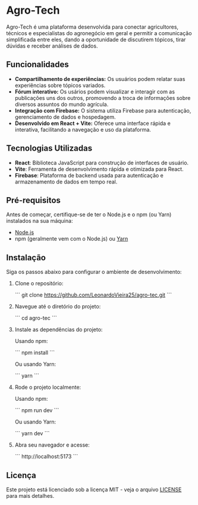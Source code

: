 # Agro-Tech

Agro-Tech é uma plataforma desenvolvida para conectar agricultores, técnicos e especialistas do agronegócio em geral e permitir a comunicação simplificada entre eles, dando a oportunidade de discutirem tópicos, tirar dúvidas e receber análises de dados.

## Funcionalidades

- **Compartilhamento de experiências:** Os usuários podem relatar suas experiências sobre tópicos variados.
- **Fórum interativo:** Os usários podem visualizar e interagir com as publicações uns dos outros, promovendo a troca de informações sobre diversos assuntos do mundo agrícula.
- **Integração com Firebase:** O sistema utiliza Firebase para autenticação, gerenciamento de dados e hospedagem.
- **Desenvolvido em React + Vite:** Oferece uma interface rápida e interativa, facilitando a navegação e uso da plataforma.

## Tecnologias Utilizadas

- **React**: Biblioteca JavaScript para construção de interfaces de usuário.
- **Vite**: Ferramenta de desenvolvimento rápida e otimizada para React.
- **Firebase**: Plataforma de backend usada para autenticação e armazenamento de dados em tempo real.

## Pré-requisitos

Antes de começar, certifique-se de ter o Node.js e o npm (ou Yarn) instalados na sua máquina:

- [Node.js](https://nodejs.org/)
- npm (geralmente vem com o Node.js) ou [Yarn](https://yarnpkg.com/)

## Instalação

Siga os passos abaixo para configurar o ambiente de desenvolvimento:

1. Clone o repositório:

   \`\`\`
   git clone https://github.com/LeonardoVieira25/agro-tec.git
   \`\`\`

2. Navegue até o diretório do projeto:

   \`\`\`
   cd agro-tec
   \`\`\`

3. Instale as dependências do projeto:

   Usando npm:

   \`\`\`
   npm install
   \`\`\`

   Ou usando Yarn:

   \`\`\`
   yarn
   \`\`\`

5. Rode o projeto localmente:

   Usando npm:

   \`\`\`
   npm run dev
   \`\`\`

   Ou usando Yarn:

   \`\`\`
   yarn dev
   \`\`\`

6. Abra seu navegador e acesse:

   \`\`\`
   http://localhost:5173
   \`\`\`


## Licença

Este projeto está licenciado sob a licença MIT - veja o arquivo [LICENSE](LICENSE) para mais detalhes.
